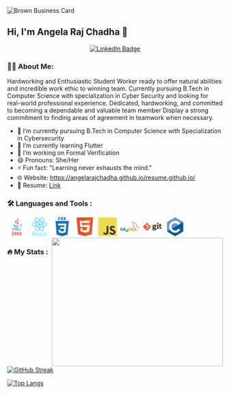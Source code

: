 

![Brown  Business Card](https://github.com/Angelarajchadha/Angelarajchadha/assets/75231862/b765c17c-9481-41aa-9e0f-563e22df5487)


## Hi, I'm Angela Raj Chadha 👋
<div id="badges" align="center">
  <a href="https://www.linkedin.com/in/angelarajchadha2002/">
    <img src="https://img.shields.io/badge/LinkedIn-blue?style=for-the-badge&logo=linkedin&logoColor=white" alt="LinkedIn Badge"/>
  </a>
</div>

### 👩‍💻 About Me:
Hardworking and Enthusiastic Student Worker ready to offer natural abilities and incredible work ethic to winning team. Currently pursuing B.Tech in Computer Science with specialization in Cyber Security and looking for real-world professional experience. Dedicated, hardworking, and committed to becoming a dependable and valuable team member Display a strong commitment to finding areas of agreement in teamwork when necessary.
- 🔭 I’m currently pursuing B.Tech in Computer Science with Specialization in Cybersecurity
- 🌱 I’m currently learning Flutter 
- 👯 I’m working on Formal Verification
- 😄 Pronouns: She/Her
- ⚡ Fun fact: "Learning never exhausts the mind."
- 🌐 Website: https://angelarajchadha.github.io/resume.github.io/
- 📎 Resume: <a href="https://drive.google.com/file/d/1UGGrlIzdGzN6nWMmO3cCzt91XIk5khpp/view">Link</a>

### :hammer_and_wrench: Languages and Tools :
<div>
  <img src="https://github.com/devicons/devicon/blob/master/icons/java/java-original-wordmark.svg" title="Java" alt="Java" width="45" height="45"/>&nbsp;
  <img src="https://github.com/devicons/devicon/blob/master/icons/react/react-original-wordmark.svg" title="React" alt="React" width="45" height="45"/>&nbsp;
  <img src="https://github.com/devicons/devicon/blob/master/icons/css3/css3-plain-wordmark.svg"  title="CSS3" alt="CSS" width="45" height="45"/>&nbsp;
  <img src="https://github.com/devicons/devicon/blob/master/icons/html5/html5-original.svg" title="HTML5" alt="HTML" width="45" height="45"/>&nbsp;
  <img src="https://github.com/devicons/devicon/blob/master/icons/javascript/javascript-original.svg" title="JavaScript" alt="JavaScript" width="45" height="45"/>&nbsp;
  <img src="https://github.com/devicons/devicon/blob/master/icons/mysql/mysql-original-wordmark.svg" title="MySQL"  alt="MySQL" width="45" height="45"/>&nbsp;
  <img src="https://github.com/devicons/devicon/blob/master/icons/git/git-original-wordmark.svg" title="Git" **alt="Git" width="45" height="45"/>&nbsp;
    <img src="https://github.com/devicons/devicon/blob/master/icons/c/c-original.svg" title="C" **alt="C++" width="45" height="45"/>&nbsp;
</div>
 <img src="https://media.giphy.com/media/jAe22Ec5iICCk/giphy.gif" width="400" height="300" align="right"/>
 
### :fire: My Stats :
[![GitHub Streak](http://github-readme-streak-stats.herokuapp.com?user=Angelarajchadha&theme=gruvbox-light&date_format=M%20j%5B%2C%20Y%5D&mode=weekly)](https://git.io/streak-stats)


[![Top Langs](https://github-readme-stats.vercel.app/api/top-langs/?username=Angelarajchadha&theme=gruvbox-ligh&layout=compact)](https://github.com/anuraghazra/github-readme-stats)



